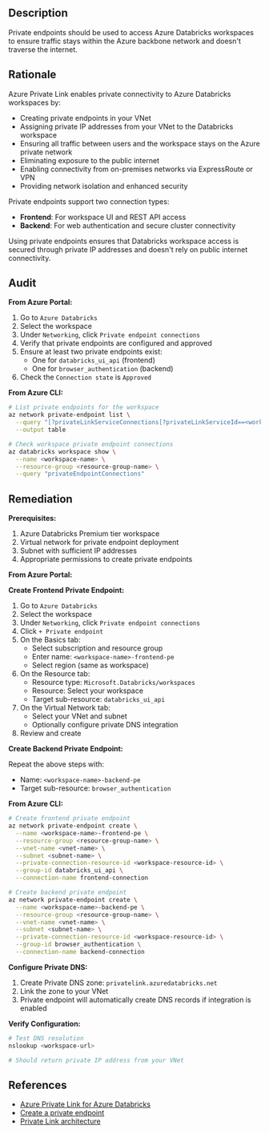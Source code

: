 ## Description

Private endpoints should be used to access Azure Databricks workspaces to ensure traffic stays within the Azure backbone network and doesn't traverse the internet.

## Rationale

Azure Private Link enables private connectivity to Azure Databricks workspaces by:
- Creating private endpoints in your VNet
- Assigning private IP addresses from your VNet to the Databricks workspace
- Ensuring all traffic between users and the workspace stays on the Azure private network
- Eliminating exposure to the public internet
- Enabling connectivity from on-premises networks via ExpressRoute or VPN
- Providing network isolation and enhanced security

Private endpoints support two connection types:
- **Frontend**: For workspace UI and REST API access
- **Backend**: For web authentication and secure cluster connectivity

Using private endpoints ensures that Databricks workspace access is secured through private IP addresses and doesn't rely on public internet connectivity.

## Audit

**From Azure Portal:**

1. Go to `Azure Databricks`
2. Select the workspace
3. Under `Networking`, click `Private endpoint connections`
4. Verify that private endpoints are configured and approved
5. Ensure at least two private endpoints exist:
   - One for `databricks_ui_api` (frontend)
   - One for `browser_authentication` (backend)
6. Check the `Connection state` is `Approved`

**From Azure CLI:**

```bash
# List private endpoints for the workspace
az network private-endpoint list \
  --query "[?privateLinkServiceConnections[?privateLinkServiceId==<workspace-resource-id>]]" \
  --output table

# Check workspace private endpoint connections
az databricks workspace show \
  --name <workspace-name> \
  --resource-group <resource-group-name> \
  --query "privateEndpointConnections"
```

## Remediation

**Prerequisites:**

1. Azure Databricks Premium tier workspace
2. Virtual network for private endpoint deployment
3. Subnet with sufficient IP addresses
4. Appropriate permissions to create private endpoints

**From Azure Portal:**

**Create Frontend Private Endpoint:**

1. Go to `Azure Databricks`
2. Select the workspace
3. Under `Networking`, click `Private endpoint connections`
4. Click `+ Private endpoint`
5. On the Basics tab:
   - Select subscription and resource group
   - Enter name: `<workspace-name>-frontend-pe`
   - Select region (same as workspace)
6. On the Resource tab:
   - Resource type: `Microsoft.Databricks/workspaces`
   - Resource: Select your workspace
   - Target sub-resource: `databricks_ui_api`
7. On the Virtual Network tab:
   - Select your VNet and subnet
   - Optionally configure private DNS integration
8. Review and create

**Create Backend Private Endpoint:**

Repeat the above steps with:
- Name: `<workspace-name>-backend-pe`
- Target sub-resource: `browser_authentication`

**From Azure CLI:**

```bash
# Create frontend private endpoint
az network private-endpoint create \
  --name <workspace-name>-frontend-pe \
  --resource-group <resource-group-name> \
  --vnet-name <vnet-name> \
  --subnet <subnet-name> \
  --private-connection-resource-id <workspace-resource-id> \
  --group-id databricks_ui_api \
  --connection-name frontend-connection

# Create backend private endpoint
az network private-endpoint create \
  --name <workspace-name>-backend-pe \
  --resource-group <resource-group-name> \
  --vnet-name <vnet-name> \
  --subnet <subnet-name> \
  --private-connection-resource-id <workspace-resource-id> \
  --group-id browser_authentication \
  --connection-name backend-connection
```

**Configure Private DNS:**

1. Create Private DNS zone: `privatelink.azuredatabricks.net`
2. Link the zone to your VNet
3. Private endpoint will automatically create DNS records if integration is enabled

**Verify Configuration:**

```bash
# Test DNS resolution
nslookup <workspace-url>

# Should return private IP address from your VNet
```

## References

- [Azure Private Link for Azure Databricks](https://docs.microsoft.com/en-us/azure/databricks/administration-guide/cloud-configurations/azure/private-link)
- [Create a private endpoint](https://docs.microsoft.com/en-us/azure/private-link/create-private-endpoint-portal)
- [Private Link architecture](https://docs.microsoft.com/en-us/azure/databricks/security/network/classic/private-link-standard)

